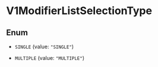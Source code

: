 
# V1ModifierListSelectionType

## Enum


* `SINGLE` (value: `"SINGLE"`)

* `MULTIPLE` (value: `"MULTIPLE"`)



